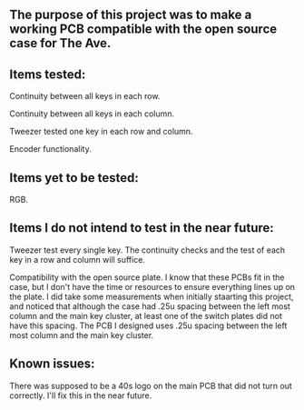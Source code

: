 ## The purpose of this project was to make a working PCB compatible with the open source case for The Ave.

## Items tested:

Continuity between all keys in each row.

Continuity between all keys in each column.

Tweezer tested one key in each row and column.

Encoder functionality.

## Items yet to be tested:

RGB.

## Items I do not intend to test in the near future:

Tweezer test every single key. The continuity checks and the test of each key in a row and column will suffice.

Compatibility with the open source plate. I know that these PCBs fit in the case, but I don't have the time or resources to ensure everything lines up on the plate. I did take some measurements when initially staarting this project, and noticed that although the case had .25u spacing between the left most column and the main key cluster, at least one of the switch plates did not have this spacing. The PCB I designed uses .25u spacing between the left most column and the main key cluster.

## Known issues:

There was supposed to be a 40s logo on the main PCB that did not turn out correctly. I'll fix this in the near future.

